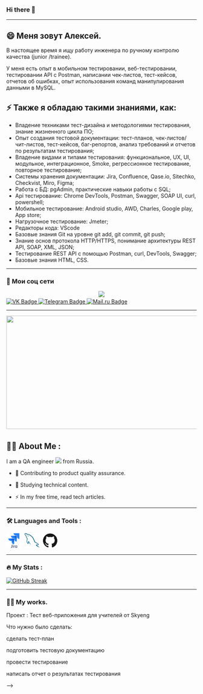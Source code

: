 ### Hi there 👋
---
## 😄 Меня зовут Алексей. 

В настоящее время я ищу работу инженера по ручному контролю качества (junior /trainee).


У меня есть опыт в мобильном тестировании, веб-тестировании, тестировании API с Postman, написании чек-листов, тест-кейсов, отчетов об ошибках, опыт использования команд манипулирования данными в MySQL.

## ⚡ Также я обладаю такими знаниями, как:

- Владение техниками тест-дизайна и методологиями тестирования, знание жизненного цикла ПО;
- Опыт создания тестовой документации: тест-планов, чек-листов/чит-листов, тест-кейсов, баг-репортов, анализ требований и отчетов по результатам тестирования;
- Владение видами и типами тестирования: функциональное, UX, UI, модульное, интеграционное, Smoke, регрессионное тестирование, повторное тестирование;
- Системы хранения документации: Jira, Confluence, Qase.io, Sitechko, Checkvist, Miro, Figma;
- Работа с БД: pgAdmin, практические навыки работы с SQL;
- Api тестирование: Chrome DevTools, Postman, Swagger, SOAP UI, curl, powershell;
- Мобильное тестирование: Android studio, AWD, Charles, Google play, App store;
- Нагрузочное тестирование: Jmeter;
- Редакторы кода: VScode 
- Базовые знания Git на уровне git add, git commit, git push;
- Знание основ протокола HTTP/HTTPS, понимание архитектуры REST API, SOAP, XML, JSON;
- Тестирование REST API с помощью Postman, curl, DevTools, Swagger;
- Базовые знания HTML, CSS.
---

###    💬  Мои соц сети 
<div id="header" align="center">
  <img src="https://media.giphy.com/media/M9gbBd9nbDrOTu1Mqx/giphy.gif" width="100"/>
</div>

  <div id="badges">
  <a href="https://vk.com/r1ckyspanish">
    <img src="https://img.shields.io/badge/VK-blue?style=for-the-badge&logo=VK&logoColor=white" alt="VK Badge"/>
  </a>
  <a href="@Trennte">
    <img src="https://img.shields.io/badge/Telegram-red?style=for-the-badge&logo=Telegram&logoColor=white" alt="Telegram Badge"/>
  </a>
  <a href="brhrka@mail.ru">
    <img src="https://img.shields.io/badge/Mail.ru-blue?style=for-the-badge&logo=Mail.ru&logoColor=white" alt="Mail.ru Badge"/>
  </a>
</div>

---    
<div align="center">
  <img src="https://media.giphy.com/media/dWesBcTLavkZuG35MI/giphy.gif" width="600" height="300"/>
</div>

 ## :man_technologist:  About Me :
I am a QA engineer <img src="https://media.giphy.com/media/WUlplcMpOCEmTGBtBW/giphy.gif" width="30"> from Russia.

- :telescope: Contributing to product quality assurance.

- :seedling: Studying technical content.

- :zap: In my free time,  read tech articles.
  
---

### :hammer_and_wrench: Languages and Tools :
<img src="https://github.com/devicons/devicon/blob/master/icons/jira/jira-original-wordmark.svg" title="Jira" alt="Jira" width="40" height="40"/>&nbsp;
  <img src="https://github.com/devicons/devicon/blob/master/icons/mysql/mysql-original.svg" title="mysql" alt="mysql" width="40" height="40"/>&nbsp;
   <img src="https://github.com/devicons/devicon/blob/master/icons/github/github-original.svg" title="github" alt="github" width="40" height="40"/>&nbsp;
   
  ---

  ### :fire: My Stats :
 
 [![GitHub Streak](http://github-readme-streak-stats.herokuapp.com?user=your-github-username&theme=dark&background=000000)](https://git.io/streak-stats)


---

### :mechanic: My works.

Проект : Тест веб-приложения для учителей от Skyeng

Что нужно было сделать:

 сделать тест-план

 подготовить тестовую документацию

 провести тестирование

 написать отчет о результатах тестирования



-->
